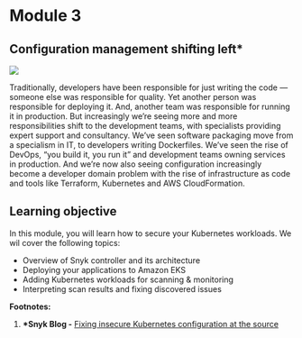 # Module 3

## Configuration management shifting left\*

![](https://partner-workshop-assets.s3.us-east-2.amazonaws.com/snyk-bitbucket-flow-module-03.png)

Traditionally, developers have been responsible for just writing the code — someone else was responsible for quality. Yet another person was responsible for deploying it. And, another team was responsible for running it in production. But increasingly we’re seeing more and more responsibilities shift to the development teams, with specialists providing expert support and consultancy. We’ve seen software packaging move from a specialism in IT, to developers writing Dockerfiles. We’ve seen the rise of DevOps, “you build it, you run it” and development teams owning services in production. And we’re now also seeing configuration increasingly become a developer domain problem with the rise of infrastructure as code and tools like Terraform, Kubernetes and AWS CloudFormation.

## Learning objective

In this module, you will learn how to secure your Kubernetes workloads. We wil cover the following topics:

* Overview of Snyk controller and its architecture
* Deploying your applications to Amazon EKS
* Adding Kubernetes workloads for scanning & monitoring
* Interpreting scan results and fixing discovered issues

**Footnotes:**

1. **\*Snyk Blog -** [Fixing insecure Kubernetes configuration at the source](https://snyk.io/blog/fix-insecure-kubernetes-configuration/)
